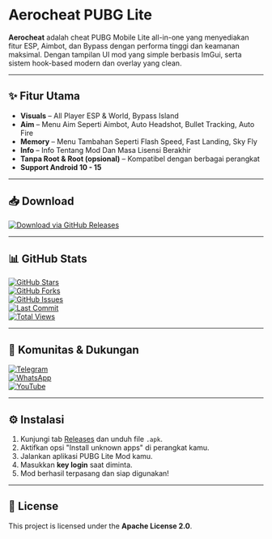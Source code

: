 # Aerocheat PUBG Lite
**Aerocheat** adalah cheat PUBG Mobile Lite all-in-one yang menyediakan fitur ESP, Aimbot, dan Bypass dengan performa tinggi dan keamanan maksimal. Dengan tampilan UI mod yang simple berbasis ImGui, serta sistem hook-based modern dan overlay yang clean.

---

## ✨ Fitur Utama

- **Visuals** – All Player ESP & World, Bypass Island  
- **Aim** – Menu Aim Seperti Aimbot, Auto Headshot, Bullet Tracking, Auto Fire  
- **Memory** – Menu Tambahan Seperti Flash Speed, Fast Landing, Sky Fly  
- **Info** – Info Tentang Mod Dan Masa Lisensi Berakhir  
- **Tanpa Root & Root (opsional)** – Kompatibel dengan berbagai perangkat  
- **Support Android 10 - 15**

---

## 📥 Download

[![Download via GitHub Releases](https://img.shields.io/badge/Download-Release-blue?style=for-the-badge&logo=github)](https://github.com/mojoxid/AeroCheat/releases)

---

## 📊 GitHub Stats

[![GitHub Stars](https://img.shields.io/github/stars/mojoxid/AeroCheat?style=social)](https://github.com/mojoxid/AeroCheat/stargazers)  
[![GitHub Forks](https://img.shields.io/github/forks/mojoxid/AeroCheat?style=social)](https://github.com/mojoxid/AeroCheat/network/members)  
[![GitHub Issues](https://img.shields.io/github/issues/mojoxid/AeroCheat?style=flat)](https://github.com/mojoxid/AeroCheat/issues)  
[![Last Commit](https://img.shields.io/github/last-commit/mojoxid/AeroCheat?style=flat)](https://github.com/mojoxid/AeroCheat/commits/main)  
[![Total Views](https://hits.seeyoufarm.com/api/count/incr/badge.svg?url=https://github.com/mojoxid/AeroCheat&count_bg=%2379C83D&title_bg=%23555555&icon=github.svg&icon_color=%23FFFFFF&title=views&edge_flat=false)](https://github.com/mojoxid/AeroCheat)

---

## 📱 Komunitas & Dukungan

[![Telegram](https://img.shields.io/badge/Telegram-Join%20Group-2CA5E0?style=for-the-badge&logo=telegram)](https://t.me/Aerocheats_id)  
[![WhatsApp](https://img.shields.io/badge/WhatsApp-Join%20Group-25D366?style=for-the-badge&logo=whatsapp)](https://chat.whatsapp.com/HUYV2mdlKf0IEkX9enm7IK)  
[![YouTube](https://img.shields.io/badge/YouTube-Tutorials-FF0000?style=for-the-badge&logo=youtube)](https://youtube.com/@aerocheats-h1?si=PsXQPl9RTxIqhSxW)

---

## ⚙️ Instalasi

1. Kunjungi tab [Releases](https://github.com/mojoxid/AeroCheat/releases) dan unduh file `.apk`.  
2. Aktifkan opsi "Install unknown apps" di perangkat kamu.  
3. Jalankan aplikasi PUBG Lite Mod kamu.  
4. Masukkan **key login** saat diminta.  
5. Mod berhasil terpasang dan siap digunakan!

---

## 📝 License

This project is licensed under the **Apache License 2.0**.
